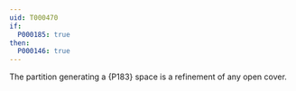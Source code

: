 ```yaml
---
uid: T000470
if:
  P000185: true
then:
  P000146: true
---
```


The partition generating a {P183} space is a refinement of any open cover.
